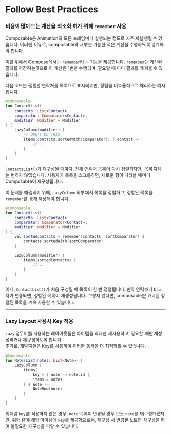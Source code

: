 # Follow Best Practices

### 비용이 많이드는 계산을 최소화 하기 위해 `remember` 사용
Composable은 Animation의 모든 프레임마다 실행되는 정도로 자주 재실행될 수 있습니다. 
이러한 이유로, composable의 내부는 가능한 적은 계산을 수행하도록 설계해야 합니다.

이를 위해서 Compose에서는 `remember`라는 기능을 제공합니다.
`remember`는 계산된 결과를 저장하는것으로 이 계산은 1번만 수행되며, 필요할 때 마다 결과를 가져올 수 있습니다.

다음 코드는 정렬한 연락처를 목록으로 표시하지만, 정렬을 비효율적으로 처리하는 예시 입니다.

```kotlin
@Composable
fun ContactList(
    contacts: List<Contact>,
    comparator: Comparator<Contact>,
    modifier: Modifier = Modifier
) {
    LazyColumn(modifier) {
        // DON’T DO THIS
        items(contacts.sortedWith(comparator)) { contact ->
            // ...
        }
    }
}
```

`ContactsList()`가 재구성될 때마다, 전체 연락처 목록이 다시 정렬되지만, 목록 자체는 변하지 않았습니다. 
사용자가 목록을 스크롤하면, 새로운 행이 나타날 때마다 Composable이 재구성됩니다.

이 문제를 해결하기 위해, `LazyColumn` 외부에서 목록을 정렬하고, 정렬된 목록을 `remember`를 통해 저장해야 합니다.

```kotlin
@Composable
fun ContactList(
    contacts: List<Contact>,
    comparator: Comparator<Contact>,
    modifier: Modifier = Modifier
) {
    val sortedContacts = remember(contacts, sortComparator) {
        contacts.sortedWith(sortComparator)
    }

    LazyColumn(modifier) {
        items(sortedContacts) {
            // ...
        }
    }
}
```

이제, `ContactList()`가 처음 구성될 때 목록이 한 번 정렬됩니다. 
만약 연락처나 비교자가 변경되면, 정렬된 목록이 재생성됩니다. 
그렇지 않다면, composable은 캐시된 정렬된 목록을 계속 사용할 수 있습니다.

---

### Lazy Layout 사용시 Key 적용

`Lazy` 접두어를 사용하는 레이아웃들은 아이템을 최대한 재사용하고, 필요할 때만 재성성하거나 재구성하도록 합니다.   
추가로, 개발자들은 Key를 사용하여 이러한 동작을 더 최적화할 수 있습니다.

```kotlin
@Composable
fun NotesList(notes: List<Note>) {
    LazyColumn {
        items(
            key = { note -> note.id },
            items = notes
        ) { note ->
            NoteRow(note)
        }
    }
}
```
위처럼 `key`를 적용하지 않은 경우, `note` 목록이 변경될 경우 모든 `note`를 재구성하겠지만, 
위와 같이 해당 아이템에 `key`를 제공함으로써, 재구성 시 변경된 노트만 재구성을 하여 불필요한 재구성을 피할 수 있습니다. 